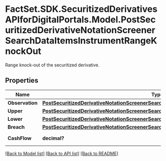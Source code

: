 # FactSet.SDK.SecuritizedDerivativesAPIforDigitalPortals.Model.PostSecuritizedDerivativeNotationScreenerSearchDataItemsInstrumentRangeKnockOut
Range knock-out of the securitized derivative.

## Properties

Name | Type | Description | Notes
------------ | ------------- | ------------- | -------------
**Observation** | [**PostSecuritizedDerivativeNotationScreenerSearchDataItemsInstrumentLockInObservation**](PostSecuritizedDerivativeNotationScreenerSearchDataItemsInstrumentLockInObservation.md) |  | [optional] 
**Upper** | [**PostSecuritizedDerivativeNotationScreenerSearchDataItemsInstrumentRangeKnockOutUpper**](PostSecuritizedDerivativeNotationScreenerSearchDataItemsInstrumentRangeKnockOutUpper.md) |  | [optional] 
**Lower** | [**PostSecuritizedDerivativeNotationScreenerSearchDataItemsInstrumentRangeKnockOutLower**](PostSecuritizedDerivativeNotationScreenerSearchDataItemsInstrumentRangeKnockOutLower.md) |  | [optional] 
**Breach** | [**PostSecuritizedDerivativeNotationScreenerSearchDataItemsInstrumentRangeKnockOutBreach**](PostSecuritizedDerivativeNotationScreenerSearchDataItemsInstrumentRangeKnockOutBreach.md) |  | [optional] 
**CashFlow** | **decimal?** | Cash flow amount. | [optional] 

[[Back to Model list]](../README.md#documentation-for-models) [[Back to API list]](../README.md#documentation-for-api-endpoints) [[Back to README]](../README.md)

